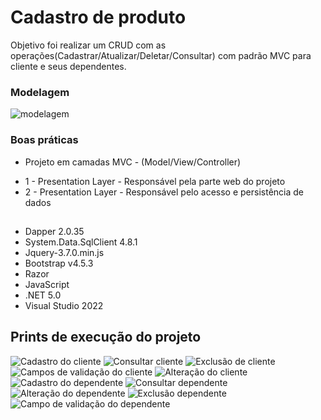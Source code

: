 # Cadastro de produto
Objetivo foi realizar um CRUD com as operações(Cadastrar/Atualizar/Deletar/Consultar) com padrão MVC para cliente e seus dependentes. 

### Modelagem
![modelagem](https://github.com/talvaneramos/CRUD_MVC/assets/69480959/3e40246d-aac3-44d8-98af-8a3febaafbe9)

### Boas práticas
+ Projeto em camadas MVC - (Model/View/Controller)

* 1 - Presentation Layer - Responsável pela parte web do projeto
* 2 - Presentation Layer - Responsável pelo acesso e persistência de dados

##
+ Dapper 2.0.35
+ System.Data.SqlClient 4.8.1
+ Jquery-3.7.0.min.js
+ Bootstrap v4.5.3
+ Razor
+ JavaScript
+ .NET 5.0
+ Visual Studio 2022

## Prints de execução do projeto

![Cadastro do cliente](https://github.com/talvaneramos/CRUD_MVC/assets/69480959/e27bce2d-44a9-457b-a334-63dd92a0446e)
![Consultar cliente](https://github.com/talvaneramos/CRUD_MVC/assets/69480959/4be470e9-aeee-4d4b-a023-eb03f0bf5380)
![Exclusão de cliente](https://github.com/talvaneramos/CRUD_MVC/assets/69480959/43b66f15-a160-413f-a984-639eb9cdba81)
![Campos de validação do cliente](https://github.com/talvaneramos/CRUD_MVC/assets/69480959/4d9a0afb-d9af-4c60-9c65-9529eb42abc0)
![Alteração do cliente](https://github.com/talvaneramos/CRUD_MVC/assets/69480959/44a7ed2d-8063-4417-8a12-6cd9841dbe09)
![Cadastro do dependente](https://github.com/talvaneramos/CRUD_MVC/assets/69480959/a07431a2-b649-4a54-81af-752d1201f1b4)
![Consultar dependente](https://github.com/talvaneramos/CRUD_MVC/assets/69480959/7fab45bb-8f96-40b3-a8d7-a1f3a7135d85)
![Alteração do dependente](https://github.com/talvaneramos/CRUD_MVC/assets/69480959/9df0bf45-e8f2-440e-af57-0844244e95b5)
![Exclusão dependente](https://github.com/talvaneramos/CRUD_MVC/assets/69480959/8a96121d-a6a1-4838-a0e0-ce2f5c79b60f)
![Campo de validação do dependente](https://github.com/talvaneramos/CRUD_MVC/assets/69480959/3345f9e6-35a1-4bbe-8b86-3a885046eb62)
